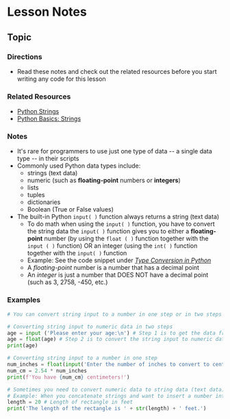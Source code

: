 # Lesson Notes
## Topic

### Directions
- Read these notes and check out the related resources before you start writing any code for this lesson


### Related Resources
- [Python Strings](https://www.programiz.com/python-programming/string)
- [Python Basics: Strings](https://www.pythontutorial.net/python-basics/python-string/)


### Notes

- It's rare for programmers to use just one type of data -- a single data type -- in their scripts
- Commonly used Python data types include:
  - strings (text data)
  - numeric (such as **floating-point** numbers or **integers**)
  - lists
  - tuples
  - dictionaries
  - Boolean (True or False values)
- The built-in Python `input( )` function always returns a string (text data)
  - To do math when using the `input( )` function, you have to convert the string data the `input( )` function gives you to either a **floating-point** number (by using the `float ( )` function together with the `input ( )` function) OR an integer (using the `int( )` function together with the `input( )` function
  - Example: See the code snippet under [*Type Conversion in Python*](https://www.programiz.com/python-programming/numbers)
  - A *floating-point* number is a number that has a decimal point
  - An *integer* is just a number that DOES NOT have a decimal point (such as 3, 2758, -450, etc.)
 
### Examples

```python
# You can convert string input to a number in one step or in two steps

# Converting string input to numeric data in two steps
age = input ('Please enter your age:\n') # Step 1 is to get the data from the user
age = float(age) # Step 2 is to convert the string input to numeric data (a number)
print(age)
```
```python
# Converting string input to a number in one step
num_inches = float(input('Enter the number of inches to convert to centimeters:\n')) # Getting input and converting string input to a float in one step
num_cm = 2.54 * num_inches
print(f'You have {num_cm} centimeters!')
```

```python
# Sometimes you need to convert numeric data to string data (text data)
# Example: When you concatenate strings and want to insert a number into the concatenated string
length = 20 # Length of rectangle in feet
print('The length of the rectangle is ' + str(length) + ' feet.')
```
  
